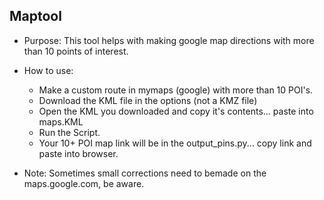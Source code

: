## Maptool

- Purpose: This tool helps with making google map directions with more than 10 points of interest.
  
 - How to use: 
    - Make a custom route in mymaps (google) with more than 10 POI's.
    - Download the KML file in the options (not a KMZ file) 
    - Open the KML you downloaded and copy it's contents... paste into maps.KML
    - Run the Script. 
    - Your 10+ POI map link will be in the output_pins.py... copy link and paste into browser. 

- Note: Sometimes small corrections need to bemade on the maps.google.com, be aware. 

